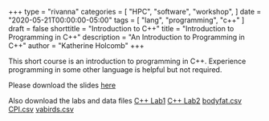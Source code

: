 +++
type = "rivanna"
categories = [
  "HPC",
  "software",
  "workshop",
]
date = "2020-05-21T00:00:00-05:00"
tags = [
  "lang",
  "programming",
  "c++"
]
draft = false
shorttitle = "Introduction to C++"
title = "Introduction to Programming in C++"
description = "An Introduction to Programming in C++"
author = "Katherine Holcomb"
+++

This short course is an introduction to programming in C++.  Experience programming in some other language is helpful but not required.

Please download the slides [here](/files/Introduction_to_C++.pdf)

Also download the labs and data files
[C++ Lab1](/files/C++_Lab1.pdf)
[C++ Lab2](/files/C++_Lab2.pdf)
[bodyfat.csv](/data/bodyfat.csv)
[CPI.csv](/data/CPI.csv)
[vabirds.csv](/data/vabirds.csv)

